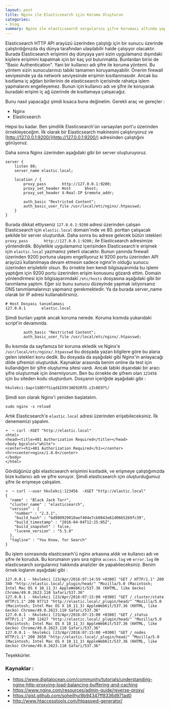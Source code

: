 ```yaml
---
layout: post
title: Nginx ile Elasticsearch için Koruma Oluşturun
categories:
- blog
summary: Nginx ile elasticsearch sorgularını şifre koruması altında yapabilirsiniz ve nginx logları ile elasticsearch sunucularınıza gelen yükü görebilir ve hatalarınızı ayıklayabilirsiniz. 
---
```


Elasticsearch HTTP API arayüzü üzerinden çalıştığı için bir sunucu üzerinde çalıştırdığınızda 
dış dünya tarafından ulaşılabilir halde çalışıyor olacaktır. Burada Elasticsearch erişimini dış
dünyaya yani sizin uygulamanız dışındaki kişilere erişimini kapatmak için bir kaç yol 
bulunmakta. Bunlardan birisi de "Basic Authentication". Yani bir kullanıcı adı şifre ile 
koruma yöntemi. Bu yöntem sizin sunucularınızı tabiki tamamen koruyamayabilir. Önerim 
firewall seviyesinde ya da network seviyesinde erişimin kısıtlanmasıdır. Ancak bu kısıtlama 
iç ağdan birilerinin de elasticsearch içerisinde rahatça işlem yapmalarını engelleyemez. 
Bunun için kullanıcı adı ve  şifre ile koruyarak buradaki erişimi iç ağ üzerinde de kısıtlamaya 
çalışacağız.

Bunu nasıl yapacağız şimdi kısaca buna değinelim. Gerekli araç ve gereçler : 

 - Nginx 
 - Elasticsearch
 
Hepsi bu kadar. Ben şimdilik Elasticsearch'ün varsayılan port'u üzerinden örnekleyeceğim. 
İlk olarak bir Elasticsearch makinesini çalıştırıyoruz ve [http://127.0.0.1:9200/](http://127.0.0.1:9200/) 
adresinden çalıştığını görüyoruz. 

Daha sonra Nginx üzerinden aşağıdaki gibi bir server oluşturuyoruz.

```
server {
    listen 80;
    server_name elastic.local;

    location / {
        proxy_pass       http://127.0.0.1:9200;
        proxy_set_header Host      $host;
        proxy_set_header X-Real-IP $remote_addr;

        auth_basic "Restricted Content";
        auth_basic_user_file /usr/local/etc/nginx/.htpasswd;
    }
}
```

Burada dikkat ettiyseniz `127.0.0.1:9200` adresi üzerinden çalışan Elasticsearch için 
`elastic.local` domain'inde ve 80. porttan çalışacak şekilde bir server oluşturduk. Daha sonra 
bu adrese gelecek bütün istekleri `proxy_pass       http://127.0.0.1:9200;` ile Elasticsearch
adresimize yönlendirdik. Böylelikle uygulamamız içerisinden Elasticsearch'e erişmek için 
`elastic.local` yazmamız yeterli olacaktır.  Bunun yanında firewall üzerinden 9200 portuna 
ulaşımı engelliyoruz ki 9200 portu üzerinden API arayüzü kullanılmaya devam etmesin 
sadece nginx'in olduğu sunucu üzerinden erişilebilir olsun. Bu örnekte ben kendi 
bilgisayarımda bu işlemi yaptığım için 9200 portu üzerinden erişim konusunu gözardı ettim. 
Domain yönlendirmesi için bilgisayarımdaki `/etc/hosts` dosyasına aşağıdaki gibi bir 
tanımlama yaptım. Eğer siz bunu sunucu düzeyinde yapmak istiyorsanız DNS tanımlamalarınızı 
yapmanız gerekmektedir. Ya da burada server_name olarak bir IP adresi kullanabilirsiniz.

```
# Host Dosyası tanımlaması
127.0.0.1       elastic.local
```

Şimdi bunları yaptık ancak koruma nerede. Koruma kısmıda yukarıdaki script'in devamında.

```
        auth_basic "Restricted Content";
        auth_basic_user_file /usr/local/etc/nginx/.htpasswd;
```

Bu kısımda da sayfamıza bir koruma ekledik ve Nginx'e `/usr/local/etc/nginx/.htpasswd` bu 
dosyada yazan bilgilere göre bu alana gelen istekleri koru dedik. Bu dosyada da aşağıdaki 
gibi Nginx'in anlayacağı dilde şifremizi oluşturduk. Kaynaklar arasında benim online da test 
için kullandığım bir şifre oluşturma sitesi vardı. Ancak tabiki dışarıdaki bir aracı şifre oluşturmak
için önermiyorum. Ben bu örnekte de şifrem olan `123456` için bu siteden kodu oluşturdum.
Dosyanın içeriğide aşağıdaki gibi : 

```
hkulekci:$apr1$0DffSiqd$IX9t3AE92RfD.zZc0E97t/
```

Şimdi son olarak Nginx'i yeniden başlatalım. 

```
sudo nginx -s reload
```

Artık Elasticsearch'e `elastic.local` adresi üzerinden erişebileceksiniz. İlk denememizi yapalım.

```
➜  ~ curl -XGET "http://elastic.local"
<html>
<head><title>401 Authorization Required</title></head>
<body bgcolor="white">
<center><h1>401 Authorization Required</h1></center>
<hr><center>nginx/1.8.0</center>
</body>
</html>
```

Gördüğünüz gibi elasticsearch erişimini kısıtladık, ve erişmeye çalıştığımızda bize kullanıcı adı ve 
şifre soruyor. Şimdi elasticsearch için oluşturduğumuz şifre ile erişmeye çalışalım. 

```
➜  ~ curl --user hkulekci:123456  -XGET "http://elastic.local"
{
  "name" : "Black Jack Tarr",
  "cluster_name" : "elasticsearch",
  "version" : {
    "number" : "2.3.1",
    "build_hash" : "bd980929010aef404e7cb0843e61d0665269fc39",
    "build_timestamp" : "2016-04-04T12:25:05Z",
    "build_snapshot" : false,
    "lucene_version" : "5.5.0"
  },
  "tagline" : "You Know, for Search"
}
```

Bu işlem sonrasında elasticsearh'ü nginx arkasına aldık ve kullanıcı adı ve şifre ile koruduk. Bu 
korumanın yanı sıra nginx `access.log` ve `error.log` ile elasticsearch sorgularınız hakkında 
analizler de yapabileceksiniz. Benim örnek loglarım aşağıdaki gibi : 

```
127.0.0.1 - hkulekci [23/Apr/2016:07:14:59 +0300] "GET / HTTP/1.1" 200 340 "http://elastic.local/_plugin/head/" "Mozilla/5.0 (Macintosh; Intel Mac OS X 10_11_3) AppleWebKit/537.36 (KHTML, like Gecko) Chrome/49.0.2623.110 Safari/537.36"
127.0.0.1 - hkulekci [23/Apr/2016:07:15:00 +0300] "GET /_cluster/state HTTP/1.1" 200 97713 "http://elastic.local/_plugin/head/" "Mozilla/5.0 (Macintosh; Intel Mac OS X 10_11_3) AppleWebKit/537.36 (KHTML, like Gecko) Chrome/49.0.2623.110 Safari/537.36"
127.0.0.1 - hkulekci [23/Apr/2016:07:15:00 +0300] "GET /_status HTTP/1.1" 200 12427 "http://elastic.local/_plugin/head/" "Mozilla/5.0 (Macintosh; Intel Mac OS X 10_11_3) AppleWebKit/537.36 (KHTML, like Gecko) Chrome/49.0.2623.110 Safari/537.36"
127.0.0.1 - hkulekci [23/Apr/2016:07:15:00 +0300] "GET /_nodes HTTP/1.1" 200 3650 "http://elastic.local/_plugin/head/" "Mozilla/5.0 (Macintosh; Intel Mac OS X 10_11_3) AppleWebKit/537.36 (KHTML, like Gecko) Chrome/49.0.2623.110 Safari/537.36"
```

Teşekkürler.


### Kaynaklar : 
 - https://www.digitalocean.com/community/tutorials/understanding-nginx-http-proxying-load-balancing-buffering-and-caching
  - https://www.nginx.com/resources/admin-guide/reverse-proxy/
  - https://gist.github.com/soheilhy/8b94347ff8336d971ad0
  - http://www.htaccesstools.com/htpasswd-generator/